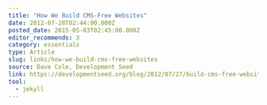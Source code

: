 ```yaml
---
title: "How We Build CMS-Free Websites"
date: 2012-07-28T02:44:00.000Z
posted_date: 2015-05-03T02:45:00.000Z
editor_recommends: 3
category: essentials
type: Article
slug: links/how-we-build-cms-free-websites
source: Dave Cole, Development Seed
link: https://developmentseed.org/blog/2012/07/27/build-cms-free-websites/
tool:
  - jekyll
---
```




